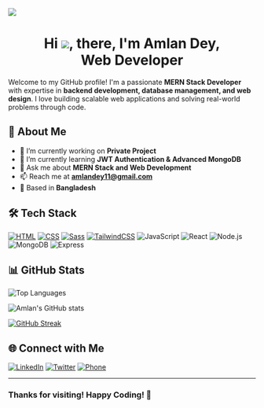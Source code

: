 <img src="https://komarev.com/ghpvc/?username=omlan99&color=red"/>

# <div align="center">Hi ![](https://user-images.githubusercontent.com/18350557/176309783-0785949b-9127-417c-8b55-ab5a4333674e.gif), there, I'm Amlan Dey,<br>   Web Developer</div>

Welcome to my GitHub profile! I'm a passionate **MERN Stack Developer** with expertise in **backend development, database management, and web design**. I love building scalable web applications and solving real-world problems through code.

## 🚀 About Me
- 🔭 I’m currently working on **Private Project**
- 🌱 I’m currently learning **JWT Authentication & Advanced MongoDB**
- 💬 Ask me about **MERN Stack and Web Development**
- 📫 Reach me at **amlandey11@gmail.com**
- 📍 Based in **Bangladesh**

## 🛠️ Tech Stack
[![HTML](https://img.shields.io/badge/HTML5-E34F26?style=for-the-badge&logo=html5&logoColor=white)](https://developer.mozilla.org/en-US/docs/Web/HTML)
[![CSS](https://img.shields.io/badge/CSS3-1572B6?style=for-the-badge&logo=css3&logoColor=white)](https://developer.mozilla.org/en-US/docs/Web/CSS)
[![Sass](https://img.shields.io/badge/Sass-CC6699?style=for-the-badge&logo=sass&logoColor=white)](https://sass-lang.com)
[![TailwindCSS](https://img.shields.io/badge/TailwindCSS-38B2AC?style=for-the-badge&logo=tailwind-css&logoColor=white)](https://tailwindcss.com)
![JavaScript](https://img.shields.io/badge/JavaScript-F7DF1E?style=for-the-badge&logo=javascript&logoColor=black)
![React](https://img.shields.io/badge/React-61DAFB?style=for-the-badge&logo=react&logoColor=black)
![Node.js](https://img.shields.io/badge/Node.js-339933?style=for-the-badge&logo=nodedotjs&logoColor=white)
![MongoDB](https://img.shields.io/badge/MongoDB-47A248?style=for-the-badge&logo=mongodb&logoColor=white)
![Express](https://img.shields.io/badge/Express-000000?style=for-the-badge&logo=express&logoColor=white)


## 📊 GitHub Stats
![Top Languages](https://github-readme-stats.vercel.app/api/top-langs/?username=omlan99&layout=compact&theme=radical)

![Amlan's GitHub stats](https://github-readme-stats.vercel.app/api?username=omlan99&show_icons=true&theme=radical)

[![GitHub Streak](https://github-readme-streak-stats.herokuapp.com?user=omlan99&theme=dark)](https://git.io/streak-stats)

## 🌐 Connect with Me
[![LinkedIn](https://img.shields.io/badge/LinkedIn-%230077B5.svg?style=for-the-badge&logo=linkedin&logoColor=white)](https://linkedin.com/in/omlan99)
[![Twitter](https://img.shields.io/badge/Twitter-%231DA1F2.svg?style=for-the-badge&logo=twitter&logoColor=white)](https:///x.com/omlan99)
<a href="tel:+8801874466166">
  <img src="https://img.shields.io/badge/Phone-25D366?style=for-the-badge&logo=whatsapp&logoColor=white" alt="Phone" />
</a>  

---
### Thanks for visiting! Happy Coding! 🚀
